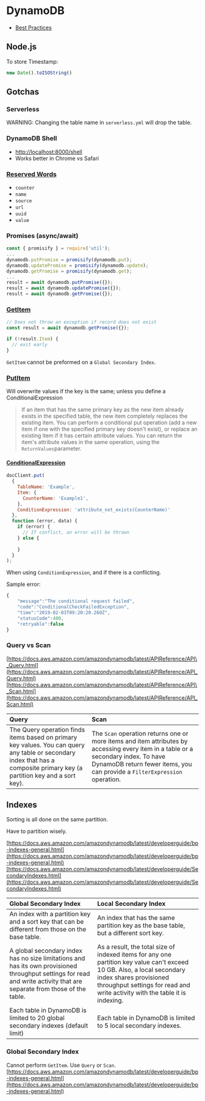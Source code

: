 # DynamoDB

* [Best Practices](https://docs.aws.amazon.com/amazondynamodb/latest/developerguide/best-practices.html)

## Node.js

To store Timestamp:

```javascript
new Date().toISOString()
```

## Gotchas

### Serverless

WARNING: Changing the table name in `serverless.yml` will drop the table.

### DynamoDB Shell

* [http://localhost:8000/shell](http://localhost:8000/shell)
* Works better in Chrome vs Safari

### [Reserved Words](https://docs.aws.amazon.com/amazondynamodb/latest/developerguide/ReservedWords.html)

* `counter`
* `name`
* `source`
* `url`
* `uuid`
* `value`

### Promises \(async/await\)

```javascript
const { promisify } = require('util');
...
dynamodb.putPromise = promisify(dynamodb.put);
dynamodb.updatePromise = promisify(dynamodb.update);
dynamodb.getPromise = promisify(dynamodb.get);
...
result = await dynamodb.putPromise({});
result = await dynamodb.updatePromise({});
result = await dynamodb.getPromise({});

```

### [GetItem](https://docs.aws.amazon.com/amazondynamodb/latest/APIReference/API_GetItem.html)

```javascript
// Does not throw an exception if record does not exist
const result = await dynamodb.getPromise({});

if (!result.Item) {
  // exit early
}
```

`GetItem` cannot be preformed on a `Global Secondary Index`.

### [PutItem](https://docs.aws.amazon.com/amazondynamodb/latest/APIReference/API_PutItem.html)

Will overwrite values if the key is the same; unless you define a ConditionalExpression

> If an item that has the same primary key as the new item already exists in the specified table, the new item completely replaces the existing item. You can perform a conditional put operation \(add a new item if one with the specified primary key doesn't exist\), or replace an existing item if it has certain attribute values. You can return the item's attribute values in the same operation, using the `ReturnValues`parameter.

#### [ConditionalExpression](https://docs.aws.amazon.com/amazondynamodb/latest/developerguide/Expressions.ConditionExpressions.html)

```javascript
docClient.put(
  {
    TableName: 'Example',
    Item: {
      CounterName: 'Example1',
    },
    ConditionExpression: 'attribute_not_exists(CounterName)'
  },
  function (error, data) {
    if (error) {
      // If conflict, an error will be thrown
    } else {
      
    }
  }
);
```

When using `ConditionExpression`, and if there is a conflicting.

Sample error:

```javascript
{
    "message":"The conditional request failed",
    "code":"ConditionalCheckFailedException",
    "time":"2019-02-03T09:20:20.260Z",
    "statusCode":400,
    "retryable":false
}
```

### Query vs Scan

[https://docs.aws.amazon.com/amazondynamodb/latest/APIReference/API\_Query.html](https://docs.aws.amazon.com/amazondynamodb/latest/APIReference/API_Query.html)  
[https://docs.aws.amazon.com/amazondynamodb/latest/APIReference/API\_Scan.html](https://docs.aws.amazon.com/amazondynamodb/latest/APIReference/API_Scan.html)

| Query | Scan |
| :--- | :--- |
| The Query operation finds items based on primary key values. You can query any table or secondary index that has a composite primary key \(a partition key and a sort key\). | The `Scan` operation returns one or more items and item attributes by accessing every item in a table or a secondary index. To have DynamoDB return fewer items, you can provide a `FilterExpression` operation.  |

## Indexes

Sorting is all done on the same partition.

Have to partition wisely.

[https://docs.aws.amazon.com/amazondynamodb/latest/developerguide/bp-indexes-general.html](https://docs.aws.amazon.com/amazondynamodb/latest/developerguide/bp-indexes-general.html)[https://docs.aws.amazon.com/amazondynamodb/latest/developerguide/SecondaryIndexes.html](https://docs.aws.amazon.com/amazondynamodb/latest/developerguide/SecondaryIndexes.html)

| Global Secondary Index | Local Secondary Index |
| :--- | :--- |
| An index with a partition key and a sort key that can be different from those on the base table. | An index that has the same partition key as the base table, but a different sort key. |
| A global secondary index has no size limitations and has its own provisioned throughput settings for read and write activity that are separate from those of the table. | As a result, the total size of indexed items for any one partition key value can't exceed 10 GB. Also, a local secondary index shares provisioned throughput settings for read and write activity with the table it is indexing. |
| Each table in DynamoDB is limited to 20 global secondary indexes \(default limit\) | Each table in DynamoDB is limited to 5 local secondary indexes. |

### Global Secondary Index

Cannot perform `GetItem`. Use `Query` or `Scan`.  
[https://docs.aws.amazon.com/amazondynamodb/latest/developerguide/bp-indexes-general.html](https://docs.aws.amazon.com/amazondynamodb/latest/developerguide/bp-indexes-general.html)

